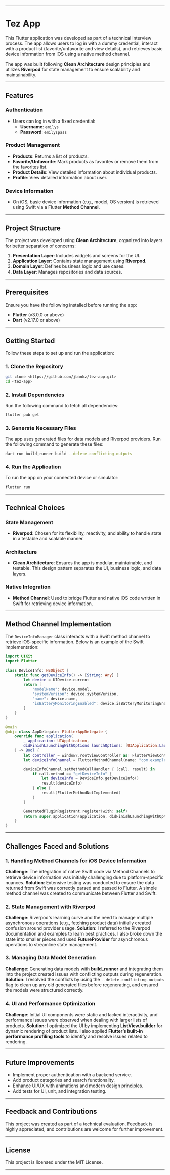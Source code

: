 
---

# Tez App

This Flutter application was developed as part of a technical interview process. The app allows users to log in with a dummy credential, interact with a product list (favorite/unfavorite and view details), and retrieves basic device information from iOS using a native method channel.

The app was built following **Clean Architecture** design principles and utilizes **Riverpod** for state management to ensure scalability and maintainability.

---

## Features

### Authentication

- Users can log in with a fixed credential:
  - **Username**: `emilys`
  - **Password**: `emilyspass`

### Product Management

- **Products**: Returns a list of products.
- **Favorite/Unfavorite**: Mark products as favorites or remove them from the favorites list.
- **Product Details**: View detailed information about individual products.
- **Profile**: View detailed information about user.

### Device Information

- On iOS, basic device information (e.g., model, OS version) is retrieved using Swift via a Flutter **Method Channel**.

---

## Project Structure

The project was developed using **Clean Architecture**, organized into layers for better separation of concerns:

1. **Presentation Layer**: Includes widgets and screens for the UI.
2. **Application Layer**: Contains state management using **Riverpod**.
3. **Domain Layer**: Defines business logic and use cases.
4. **Data Layer**: Manages repositories and data sources.

---

## Prerequisites

Ensure you have the following installed before running the app:

- **Flutter** (v3.0.0 or above)
- **Dart** (v2.17.0 or above)

---

## Getting Started

Follow these steps to set up and run the application:

### 1. Clone the Repository

```bash
git clone <https://github.com/jbankz/tez-app.git>
cd <tez-app>
```

### 2. Install Dependencies

Run the following command to fetch all dependencies:

```bash
flutter pub get
```

### 3. Generate Necessary Files

The app uses generated files for data models and Riverpod providers. Run the following command to generate these files:

```bash
dart run build_runner build --delete-conflicting-outputs
```

### 4. Run the Application

To run the app on your connected device or simulator:

```bash
flutter run
```

---

## Technical Choices

### State Management

- **Riverpod**: Chosen for its flexibility, reactivity, and ability to handle state in a testable and scalable manner.

### Architecture

- **Clean Architecture**: Ensures the app is modular, maintainable, and testable. This design pattern separates the UI, business logic, and data layers.

### Native Integration

- **Method Channel**: Used to bridge Flutter and native iOS code written in Swift for retrieving device information.

---

## Method Channel Implementation

The `DeviceInfoManager` class interacts with a Swift method channel to retrieve iOS-specific information. Below is an example of the Swift implementation:

```swift
import UIKit
import Flutter

class DeviceInfo: NSObject {
    static func getDeviceInfo() -> [String: Any] {
        let device = UIDevice.current
        return [
            "modelName": device.model,
            "systemVersion": device.systemVersion,
            "name": device.name,
            "isBatteryMonitoringEnabled": device.isBatteryMonitoringEnabled,
        ]
    }
}

@main
@objc class AppDelegate: FlutterAppDelegate {
    override func application(
        _ application: UIApplication,
        didFinishLaunchingWithOptions launchOptions: [UIApplication.LaunchOptionsKey: Any]?
    ) -> Bool {
        let controller = window?.rootViewController as! FlutterViewController
        let deviceInfoChannel = FlutterMethodChannel(name: "com.example/device_info", binaryMessenger: controller.binaryMessenger)

        deviceInfoChannel.setMethodCallHandler { (call, result) in
            if call.method == "getDeviceInfo" {
                let deviceInfo = DeviceInfo.getDeviceInfo()
                result(deviceInfo)
            } else {
                result(FlutterMethodNotImplemented)
            }
        }

        GeneratedPluginRegistrant.register(with: self)
        return super.application(application, didFinishLaunchingWithOptions: launchOptions)
    }
}
```

---

## Challenges Faced and Solutions

### 1. **Handling Method Channels for iOS Device Information**

**Challenge**: The integration of native Swift code via Method Channels to retrieve device information was initially challenging due to platform-specific nuances.
**Solution**: Extensive testing was conducted to ensure the data returned from Swift was correctly parsed and passed to Flutter. A simple method channel was created to communicate between Flutter and Swift.

### 2. **State Management with Riverpod**

**Challenge**: Riverpod's learning curve and the need to manage multiple asynchronous operations (e.g., fetching product data) initially created confusion around provider usage.
**Solution**: I referred to the Riverpod documentation and examples to learn best practices. I also broke down the state into smaller pieces and used **FutureProvider** for asynchronous operations to streamline state management.

### 3. **Managing Data Model Generation**

**Challenge**: Generating data models with **build_runner** and integrating them into the project created issues with conflicting outputs during regeneration.
**Solution**: I resolved the conflicts by using the `--delete-conflicting-outputs` flag to clean up any old generated files before regenerating, and ensured the models were structured correctly.

### 4. **UI and Performance Optimization**

**Challenge**: Initial UI components were static and lacked interactivity, and performance issues were observed when dealing with larger lists of products.
**Solution**: I optimized the UI by implementing **ListView.builder** for dynamic rendering of product lists. I also applied **Flutter’s built-in performance profiling tools** to identify and resolve issues related to rendering.

---

## Future Improvements

- Implement proper authentication with a backend service.
- Add product categories and search functionality.
- Enhance UI/UX with animations and modern design principles.
- Add tests for UI, unit, and integration testing.

---

## Feedback and Contributions

This project was created as part of a technical evaluation. Feedback is highly appreciated, and contributions are welcome for further improvement.

---

## License

This project is licensed under the MIT License.

---
